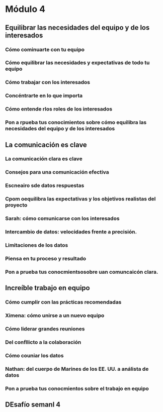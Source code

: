 # Módulo 4 

## Equilibrar las necesidades del equipo y de los interesados 

### Cómo cominuarte con tu equipo

### Cómo equilibrar las necesidades y expectativas de todo tu equipo 

### Cómo trabajar con los interesados

### Concéntrarte en lo que importa 

### Cómo entende rlos roles de los interesados

### Pon a rpueba tus conocimientos sobre cómo equilibra las necesidades del equipo y de los interesados

## La comunicación es clave

### La comunicación clara es clave 

### Consejos para una comunicación efectiva 

### Escneairo sde datos respuestas

### Cpom oequilibra las expectativas y los objetivos realistas del proyecto 

### Sarah: cómo comunicarse con los interesados

### Intercambio de datos: velocidades frente a precisión.

### Limitaciones de los datos

### Piensa en tu proceso y resultado

### Pon a prueba tus conocmientsosobre uan comuncaicón clara.

## Increíble trabajo en equipo 

### Cómo cumplir con las prácticas recomendadas 

### Ximena: cómo unirse a un nuevo equipo 

### Cómo liderar grandes reuniones 

### Del confllicto a la colaboración 

### Cómo couniar los datos 

### Nathan: del cuerpo de Marines de los EE. UU. a análista de datos

### Pon a prueba tus conocmientos sobre el trabajo en equipo 


## DEsafío semanl 4 

